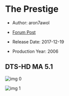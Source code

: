 # The Prestige

* Author: aron7awol

* [Forum Post](https://www.avsforum.com/threads/bass-eq-for-filtered-movies.2995212/post-57707770)

* Release Date: 2017-12-19
* Production Year: 2006

## DTS-HD MA 5.1

![img 0](https://i.imgur.com/YZTMqk3.jpg)

![img 1](https://i.imgur.com/w2EywHM.jpg)

